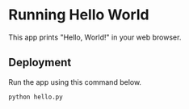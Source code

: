 # Running Hello World

This app prints "Hello, World!" in your web browser.


## Deployment

Run the app using this command below.

```
python hello.py
```
